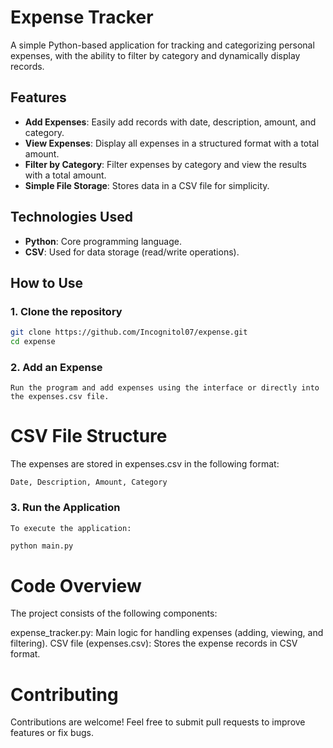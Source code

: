 # Expense Tracker

A simple Python-based application for tracking and categorizing personal expenses, with the ability to filter by category and dynamically display records.

## Features
- **Add Expenses**: Easily add records with date, description, amount, and category.
- **View Expenses**: Display all expenses in a structured format with a total amount.
- **Filter by Category**: Filter expenses by category and view the results with a total amount.
- **Simple File Storage**: Stores data in a CSV file for simplicity.

## Technologies Used
- **Python**: Core programming language.
- **CSV**: Used for data storage (read/write operations).

## How to Use
### 1. Clone the repository
   ```bash
   git clone https://github.com/Incognitol07/expense.git
   cd expense
   ```
### 2. Add an Expense
    Run the program and add expenses using the interface or directly into the expenses.csv file.



# CSV File Structure
The expenses are stored in expenses.csv in the following format:

```csv
Date, Description, Amount, Category
```

### 3. Run the Application
    To execute the application:

```bash
python main.py
```
# Code Overview
The project consists of the following components:

expense_tracker.py: Main logic for handling expenses (adding, viewing, and filtering).
CSV file (expenses.csv): Stores the expense records in CSV format.

# Contributing
Contributions are welcome! Feel free to submit pull requests to improve features or fix bugs.
